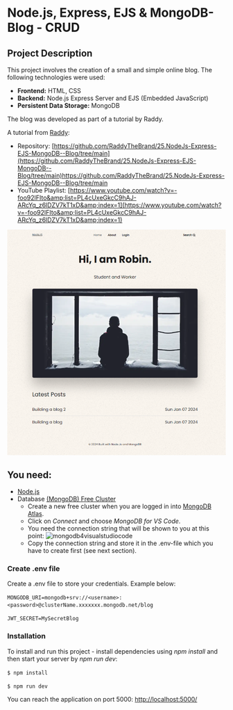 # Node.js, Express, EJS & MongoDB-Blog - CRUD

## Project Description
This project involves the creation of a small and simple online blog. The following technologies were used:

- **Frontend:** HTML, CSS
- **Backend:** Node.js Express Server and EJS (Embedded JavaScript)
- **Persistent Data Storage:** MongoDB

The blog was developed as part of a tutorial by Raddy.

A tutorial from [Raddy]([Raddy](https://github.com/RaddyTheBrand)): 
- Repository: [https://github.com/RaddyTheBrand/25.NodeJs-Express-EJS-MongoDB--Blog/tree/main](https://github.com/RaddyTheBrand/25.NodeJs-Express-EJS-MongoDB--Blog/tree/main)https://github.com/RaddyTheBrand/25.NodeJs-Express-EJS-MongoDB--Blog/tree/main
- YouTube Playlist: [https://www.youtube.com/watch?v=-foo92lFIto&amp;list=PL4cUxeGkcC9hAJ-ARcYq_z6lDZV7kT1xD&amp;index=1](https://www.youtube.com/watch?v=-foo92lFIto&amp;list=PL4cUxeGkcC9hAJ-ARcYq_z6lDZV7kT1xD&amp;index=1)

![Preview image](image.png)

## You need:
- [Node.js](https://nodejs.org/en)
- Database [(MongoDB) Free Cluster](https://www.mongodb.com/de-de/cloud/atlas/register)
  - Create a new free cluster when you are logged in into [MongoDB Atlas](https://account.mongodb.com/account/login).
  - Click on *Connect* and choose *MongoDB for VS Code*.
  - You need the connection string that will be shown to you at this point:
    ![mongodb4visualstudiocode](https://github.com/R0binH/Node.js-Express-EJS-MongoDB-Blog-CRUD/assets/103598226/b169bb4a-d869-420c-a4c0-ffd6785cb298)
  - Copy the connection string and store it in the .env-file which you have to create first (see next section). 

### Create .env file
Create a .env file to store your credentials. Example below:

`MONGODB_URI=mongodb+srv://<username>:<password>@clusterName.xxxxxxx.mongodb.net/blog`

`JWT_SECRET=MySecretBlog`
### Installation
To install and run this project - install dependencies using *npm install* and then start your server by *npm run dev*:

`$ npm install`

`$ npm run dev`

You can reach the application on port 5000: [http://localhost:5000/](http://localhost:5000/)
